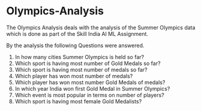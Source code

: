 # Olympics-Analysis
The Olympics Analysis deals with the analysis of the Summer Olympics data which is done as part of the Skill India AI ML Assignment.

By the analysis the following Questions were answered.

1. In how many cities Summer Olympics is held so far?
2. Which sport is having most number of Gold Medals so far?
3. Which sport is having most number of medals so far?
4. Which player has won most number of medals?
5. Which player has won most number Gold Medals of medals?
6.  In which year India won first Gold Medal in Summer Olympics?
7.  Which event is most popular in terms on number of players?
8.  Which sport is having most female Gold Medalists?
